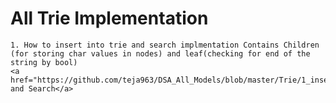 # All Trie Implementation
    1. How to insert into trie and search implmentation Contains Children (for storing char values in nodes) and leaf(checking for end of the string by bool)  
    <a href="https://github.com/teja963/DSA_All_Models/blob/master/Trie/1_insert_and_search.cpp">1.Insert and Search</a>

